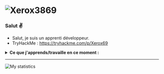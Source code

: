 # ![Xerox3869](https://github.com/Xerox3869/Xerox3869/blob/main/unnamed.jpg)

### Salut ✌
- Salut, je suis un apprenti développeur.
- TryHackMe : https://tryhackme.com/p/Xerox69

<details>
 <summary><strong>Ce que j'apprends/travaille en ce moment :</strong></summary>
   - Python <br/>
  - C++ <br/>
 - L'infosec <br/>
</details>

---
![My statistics](https://github-readme-stats.vercel.app/api?username=Xerox3869&show_icons=true&hide=["prs","issues","contribs"])
